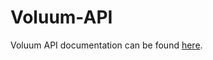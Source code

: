 # Voluum-API
Voluum API documentation can be found [here](https://developers.voluum.com/#!/authentication).
